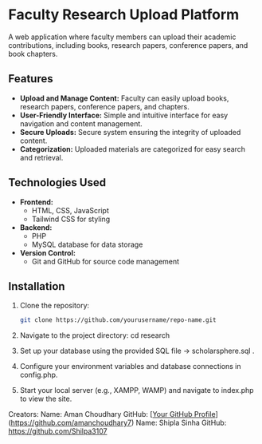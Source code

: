 # Faculty Research Upload Platform

A web application where faculty members can upload their academic contributions, including books, research papers, conference papers, and book chapters.

## Features

- **Upload and Manage Content:** Faculty can easily upload books, research papers, conference papers, and chapters.
- **User-Friendly Interface:** Simple and intuitive interface for easy navigation and content management.
- **Secure Uploads:** Secure system ensuring the integrity of uploaded content.
- **Categorization:** Uploaded materials are categorized for easy search and retrieval.

## Technologies Used

- **Frontend:**
  - HTML, CSS, JavaScript
  - Tailwind CSS for styling
- **Backend:**
  - PHP
  - MySQL database for data storage
- **Version Control:**
  - Git and GitHub for source code management

## Installation

1. Clone the repository:

   ```bash
   git clone https://github.com/yourusername/repo-name.git
2. Navigate to the project directory:
    cd research
3. Set up your database using the provided SQL file -> scholarsphere.sql .

4. Configure your environment variables and database connections in config.php.

5. Start your local server (e.g., XAMPP, WAMP) and navigate to index.php to view the site.


Creators:
Name: Aman Choudhary
GitHub: [[Your GitHub Profile](https://github.com/amanchoudhary7)](https://github.com/amanchoudhary7)
Name: Shipla Sinha
GitHub: https://github.com/Shilpa3107
